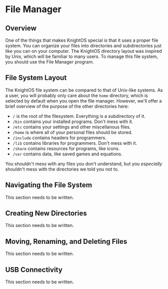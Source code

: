 # File Manager

## Overview

One of the things that makes KnightOS special is that it uses a proper file
system. You can organize your files into directories and subdirectories just like
you can on your computer. The KnightOS directory layout was inspired by Unix,
which will be familiar to many users. To manage this file system, you should use
the File Manager program.

## File System Layout

The KnightOS file system can be compared to that of Unix-like systems. As a user,
you will probably only care about the `home` directory, which is selected by
default when you open the file manager. However, we'll offer a brief overview of
the purpose of the other directories here:

- `/` is the root of the filesystem. Everything is a subdirectory of it.
- `/bin` contains your installed programs. Don't mess with it.
- `/etc` contains your settings and other miscellanous files.
- `/home` is where all of your personal files should be stored.
- `/include` contains headers for programmers.
- `/lib` contains libraries for programmers. Don't mess with it.
- `/share` contains resources for programs, like icons.
- `/var` contains data, like saved games and equations.

You shouldn't mess with any files you don't understand, but you
*especially* shouldn't mess with the directories we told you not to.

## Navigating the File System

This section needs to be written.

## Creating New Directories

This section needs to be written.

## Moving, Renaming, and Deleting Files

This section needs to be written.

## USB Connectivity

This section needs to be written.
